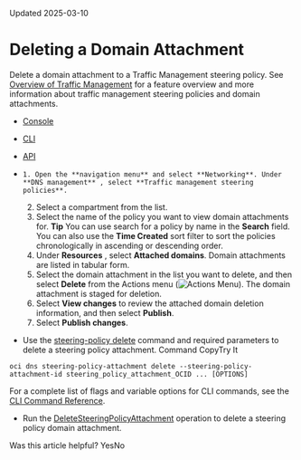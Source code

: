 Updated 2025-03-10
# Deleting a Domain Attachment
Delete a domain attachment to a Traffic Management steering policy.
See [Overview of Traffic Management](https://docs.oracle.com/en-us/iaas/Content/TrafficManagement/Concepts/overview.htm#overview "Traffic Management helps you guide traffic to endpoints based on various conditions, including endpoint health and the geographic origins of DNS requests.") for a feature overview and more information about traffic management steering policies and domain attachments.
  * [Console](https://docs.oracle.com/en-us/iaas/Content/TrafficManagement/Tasks/tm-attach-delete.htm)
  * [CLI](https://docs.oracle.com/en-us/iaas/Content/TrafficManagement/Tasks/tm-attach-delete.htm)
  * [API](https://docs.oracle.com/en-us/iaas/Content/TrafficManagement/Tasks/tm-attach-delete.htm)


  *     1. Open the **navigation menu** and select **Networking**. Under **DNS management** , select **Traffic management steering policies**.
    2. Select a compartment from the list.
    3. Select the name of the policy you want to view domain attachments for.
**Tip** You can use search for a policy by name in the **Search** field. You can also use the **Time Created** sort filter to sort the policies chronologically in ascending or descending order.
    4. Under **Resources** , select **Attached domains**.
Domain attachments are listed in tabular form.
    5. Select the domain attachment in the list you want to delete, and then select **Delete** from the Actions menu (![Actions Menu](https://docs.oracle.com/en-us/iaas/Content/libraries/global-images/actions-menu.png)).
The domain attachment is staged for deletion.
    6. Select **View changes** to review the attached domain deletion information, and then select **Publish**.
    7. Select **Publish changes**.
  * Use the [steering-policy delete](https://docs.oracle.com/iaas/tools/oci-cli/latest/oci_cli_docs/cmdref/dns/steering-policy/delete.html) command and required parameters to delete a steering policy attachment.
Command
CopyTry It
```
oci dns steering-policy-attachment delete --steering-policy-attachment-id steering_policy_attachment_OCID ... [OPTIONS]
```

For a complete list of flags and variable options for CLI commands, see the [CLI Command Reference](https://docs.oracle.com/iaas/tools/oci-cli/latest).
  * Run the [DeleteSteeringPolicyAttachment](https://docs.oracle.com/iaas/api/#/en/dns/latest/SteeringPolicyAttachment/DeleteSteeringPolicyAttachment) operation to delete a steering policy domain attachment.


Was this article helpful?
YesNo

